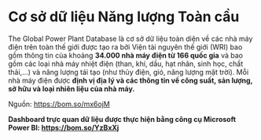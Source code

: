 # Cơ sở dữ liệu Năng lượng Toàn cầu
The Global Power Plant Database là cơ sở dữ liệu toàn diện về các nhà máy điện trên toàn thế giới được tạo ra bởi Viện tài nguyên thế giới (WRI) bao gồm thông tin của khoảng **34.000 nhà máy điện từ 166 quốc gia** và bao gồm các loại nhà máy nhiệt điện (than, khí, dầu, hạt nhân, sinh học, chất thải,...) và năng lượng tái tạo (như thủy điện, gió, năng lượng mặt trời). Mỗi nhà máy điện được **định vị địa lý và các thông tin về công suất, sản lượng, sở hữu và loại nhiên liệu của nhà máy.** 

Nguồn: https://bom.so/mx6ojM

**Dashboard trực quan dữ liệu được thực hiện bằng công cụ Microsoft Power BI: https://bom.so/YzBxXj**
